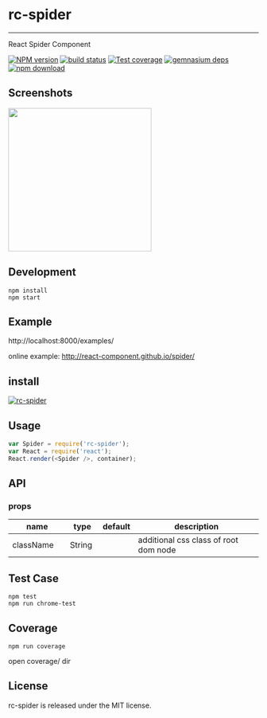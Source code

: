 # rc-spider
---

React Spider Component


[![NPM version][npm-image]][npm-url]
[![build status][travis-image]][travis-url]
[![Test coverage][coveralls-image]][coveralls-url]
[![gemnasium deps][gemnasium-image]][gemnasium-url]
[![npm download][download-image]][download-url]

[npm-image]: http://img.shields.io/npm/v/rc-spider.svg?style=flat-square
[npm-url]: http://npmjs.org/package/rc-spider
[travis-image]: https://img.shields.io/travis/react-component/spider.svg?style=flat-square
[travis-url]: https://travis-ci.org/react-component/spider
[coveralls-image]: https://img.shields.io/coveralls/react-component/spider.svg?style=flat-square
[coveralls-url]: https://coveralls.io/r/react-component/spider?branch=master
[gemnasium-image]: http://img.shields.io/gemnasium/react-component/spider.svg?style=flat-square
[gemnasium-url]: https://gemnasium.com/react-component/spider
[node-image]: https://img.shields.io/badge/node.js-%3E=_0.10-green.svg?style=flat-square
[node-url]: http://nodejs.org/download/
[download-image]: https://img.shields.io/npm/dm/rc-spider.svg?style=flat-square
[download-url]: https://npmjs.org/package/rc-spider

## Screenshots

<img src="https://img.alicdn.com/tps/TB1NVsALVXXXXXZaXXXXXXXXXXX-1620-1334.jpg" width="288"/>


## Development

```
npm install
npm start
```

## Example

http://localhost:8000/examples/


online example: http://react-component.github.io/spider/


## install


[![rc-spider](https://nodei.co/npm/rc-spider.png)](https://npmjs.org/package/rc-spider)


## Usage

```js
var Spider = require('rc-spider');
var React = require('react');
React.render(<Spider />, container);
```

## API

### props

<table class="table table-bordered table-striped">
    <thead>
    <tr>
        <th style="width: 100px;">name</th>
        <th style="width: 50px;">type</th>
        <th style="width: 50px;">default</th>
        <th>description</th>
    </tr>
    </thead>
    <tbody>
        <tr>
          <td>className</td>
          <td>String</td>
          <td></td>
          <td>additional css class of root dom node</td>
        </tr>
    </tbody>
</table>


## Test Case

```
npm test
npm run chrome-test
```

## Coverage

```
npm run coverage
```

open coverage/ dir

## License

rc-spider is released under the MIT license.

